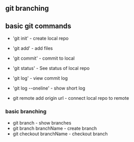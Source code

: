 ## git branching

## basic git commands

* 'git init' - create local repo
* 'git add' - add files
* 'git commit' - commit to local
* 'git status' - See status of local repo
* 'git log' - view commit log

* 'git log --oneline' - show short log

* git remote add origin url - connect local repo to remote


### basic branching
* git branch - show branches
* git branch branchName - create branch
* git checkout branchName - checkout branch
